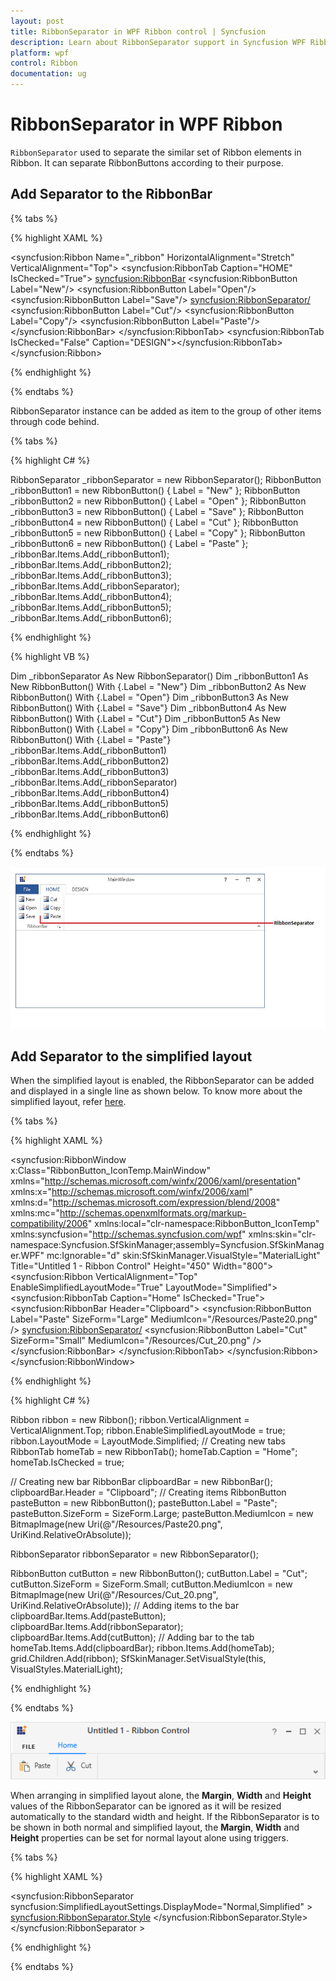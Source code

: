 ```yaml
---
layout: post
title: RibbonSeparator in WPF Ribbon control | Syncfusion
description: Learn about RibbonSeparator support in Syncfusion WPF Ribbon control and more.
platform: wpf
control: Ribbon
documentation: ug
---
```

# RibbonSeparator in WPF Ribbon

`RibbonSeparator` used to separate the similar set of Ribbon elements in Ribbon. It can separate RibbonButtons according to their purpose. 

## Add Separator to the RibbonBar

{% tabs %}

{% highlight XAML %}

<syncfusion:Ribbon Name="_ribbon" HorizontalAlignment="Stretch" VerticalAlignment="Top">
<syncfusion:RibbonTab Caption="HOME" IsChecked="True">
<syncfusion:RibbonBar>
<syncfusion:RibbonButton Label="New"/>
<syncfusion:RibbonButton Label="Open"/>
<syncfusion:RibbonButton Label="Save"/>
<syncfusion:RibbonSeparator/>
<syncfusion:RibbonButton Label="Cut"/>
<syncfusion:RibbonButton Label="Copy"/>
<syncfusion:RibbonButton Label="Paste"/>
</syncfusion:RibbonBar>
</syncfusion:RibbonTab>
<syncfusion:RibbonTab IsChecked="False" Caption="DESIGN"></syncfusion:RibbonTab>
</syncfusion:Ribbon>     

{% endhighlight %}

{% endtabs %}

RibbonSeparator instance can be added as item to the group of other items through code behind.

{% tabs %}

{% highlight C# %}

RibbonSeparator _ribbonSeparator = new RibbonSeparator();
RibbonButton _ribbonButton1 = new RibbonButton() { Label = "New" };
RibbonButton _ribbonButton2 = new RibbonButton() { Label = "Open" };
RibbonButton _ribbonButton3 = new RibbonButton() { Label = "Save" };
RibbonButton _ribbonButton4 = new RibbonButton() { Label = "Cut" };
RibbonButton _ribbonButton5 = new RibbonButton() { Label = "Copy" };
RibbonButton _ribbonButton6 = new RibbonButton() { Label = "Paste" };
_ribbonBar.Items.Add(_ribbonButton1);
_ribbonBar.Items.Add(_ribbonButton2);
_ribbonBar.Items.Add(_ribbonButton3);
_ribbonBar.Items.Add(_ribbonSeparator);
_ribbonBar.Items.Add(_ribbonButton4);
_ribbonBar.Items.Add(_ribbonButton5);
_ribbonBar.Items.Add(_ribbonButton6);

{% endhighlight %}

{% highlight VB %}

Dim _ribbonSeparator As New RibbonSeparator()
Dim _ribbonButton1 As New RibbonButton() With {.Label = "New"}
Dim _ribbonButton2 As New RibbonButton() With {.Label = "Open"}
Dim _ribbonButton3 As New RibbonButton() With {.Label = "Save"}
Dim _ribbonButton4 As New RibbonButton() With {.Label = "Cut"}
Dim _ribbonButton5 As New RibbonButton() With {.Label = "Copy"}
Dim _ribbonButton6 As New RibbonButton() With {.Label = "Paste"}
_ribbonBar.Items.Add(_ribbonButton1)
_ribbonBar.Items.Add(_ribbonButton2)
_ribbonBar.Items.Add(_ribbonButton3)
_ribbonBar.Items.Add(_ribbonSeparator)
_ribbonBar.Items.Add(_ribbonButton4)
_ribbonBar.Items.Add(_ribbonButton5)
_ribbonBar.Items.Add(_ribbonButton6)

{% endhighlight %}

{% endtabs %}

![Adding separator to the ribbon bar](RibbonSeparator_images/RibbonSeparator_img1.jpg)

## Add Separator to the simplified layout

When the simplified layout is enabled, the RibbonSeparator can be added and displayed in a single line as shown below. To know more about the simplified layout, refer [here](https://help.syncfusion.com/wpf/ribbon/simplifiedlayout).

{% tabs %}

{% highlight XAML %}

<syncfusion:RibbonWindow x:Class="RibbonButton_IconTemp.MainWindow"
        xmlns="http://schemas.microsoft.com/winfx/2006/xaml/presentation"
        xmlns:x="http://schemas.microsoft.com/winfx/2006/xaml"
        xmlns:d="http://schemas.microsoft.com/expression/blend/2008"
        xmlns:mc="http://schemas.openxmlformats.org/markup-compatibility/2006"
        xmlns:local="clr-namespace:RibbonButton_IconTemp"
        xmlns:syncfusion="http://schemas.syncfusion.com/wpf"
        xmlns:skin="clr-namespace:Syncfusion.SfSkinManager;assembly=Syncfusion.SfSkinManager.WPF"
        mc:Ignorable="d" skin:SfSkinManager.VisualStyle="MaterialLight"
        Title="Untitled 1 - Ribbon Control" Height="450" Width="800">
    <Grid x:Name="grid">
        <syncfusion:Ribbon VerticalAlignment="Top" EnableSimplifiedLayoutMode="True" LayoutMode="Simplified">
            <syncfusion:RibbonTab Caption="Home" IsChecked="True">
                <syncfusion:RibbonBar Header="Clipboard">
                    <syncfusion:RibbonButton Label="Paste" SizeForm="Large" MediumIcon="/Resources/Paste20.png"  />
                    <syncfusion:RibbonSeparator/>
                    <syncfusion:RibbonButton Label="Cut" SizeForm="Small" MediumIcon="/Resources/Cut_20.png"  />
                </syncfusion:RibbonBar>
            </syncfusion:RibbonTab>
        </syncfusion:Ribbon>
    </Grid>
</syncfusion:RibbonWindow>

{% endhighlight %}

{% highlight C# %}

Ribbon ribbon = new Ribbon();
ribbon.VerticalAlignment = VerticalAlignment.Top;
ribbon.EnableSimplifiedLayoutMode = true;
ribbon.LayoutMode = LayoutMode.Simplified;
// Creating new tabs
RibbonTab homeTab = new RibbonTab();
homeTab.Caption = "Home";
homeTab.IsChecked = true;

// Creating new bar
RibbonBar clipboardBar = new RibbonBar();
clipboardBar.Header = "Clipboard";
// Creating items
RibbonButton pasteButton = new RibbonButton();
pasteButton.Label = "Paste";
pasteButton.SizeForm = SizeForm.Large;
pasteButton.MediumIcon = new BitmapImage(new Uri(@"/Resources/Paste20.png", UriKind.RelativeOrAbsolute));

RibbonSeparator ribbonSeparator = new RibbonSeparator();

RibbonButton cutButton = new RibbonButton();
cutButton.Label = "Cut";
cutButton.SizeForm = SizeForm.Small;
cutButton.MediumIcon = new BitmapImage(new Uri(@"/Resources/Cut_20.png", UriKind.RelativeOrAbsolute));
// Adding items to the bar
clipboardBar.Items.Add(pasteButton);
clipboardBar.Items.Add(ribbonSeparator);
clipboardBar.Items.Add(cutButton);
// Adding bar to the tab
homeTab.Items.Add(clipboardBar);
ribbon.Items.Add(homeTab);
grid.Children.Add(ribbon);
SfSkinManager.SetVisualStyle(this, VisualStyles.MaterialLight);

{% endhighlight %}

{% endtabs %}

![RibbonSeparator during simplified layout](RibbonSeparator_images/RibbonSeparator_Simplified.png)

When arranging in simplified layout alone, the **Margin**, **Width** and **Height** values of the RibbonSeparator can be ignored as it will be resized automatically to the standard width and height. If the RibbonSeparator is to be shown in both normal and simplified layout, the **Margin**, **Width** and **Height** properties can be set for normal layout alone using triggers.

{% tabs %}

{% highlight XAML %}

<syncfusion:RibbonSeparator syncfusion:SimplifiedLayoutSettings.DisplayMode="Normal,Simplified" >
    <syncfusion:RibbonSeparator.Style>
        <Style TargetType="syncfusion:RibbonSeparator" BasedOn="{StaticResource SyncfusionRibbonSeparatorStyle}">
            <Style.Triggers>
                <Trigger Property="syncfusion:SimplifiedLayoutSettings.LayoutMode" Value="Normal">
                    <Setter Property="Height" Value="48"/>
                    <Setter Property="Width" Value="1"/>
                    <Setter Property="Margin" Value="2"/>
                </Trigger>
            </Style.Triggers>
        </Style>
    </syncfusion:RibbonSeparator.Style>
</syncfusion:RibbonSeparator >

{% endhighlight %}

{% endtabs %}


